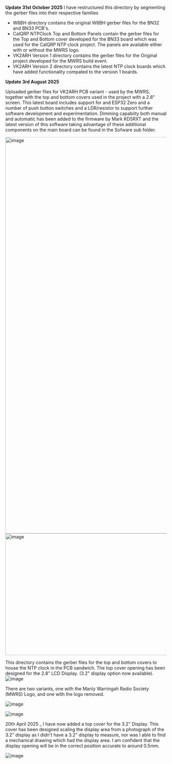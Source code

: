 **Update 31st October 2025**
I have restructured this directory by segmenting the gerber files into their respective families
-  W8BH directory contains the original W8BH gerber files for the BN32 and BN33 PCB's.
-  CalQRP NTPClock Top and Bottom Panels contain the gerber files for the Top and Bottom cover developed for the BN33 board which was used for the CalQRP NTP clock project. The panels are available either with or without the MWRS logo.
-  VK2ARH Version 1 directory contains the gerber files for the Original project developed for the MWRS build event.
-  VK2ARH Version 2 directory contains the latest NTP clock boards which have added functionality compated to the version 1 boards.
  
**Update 3rd August 2025**

Uploaded gerber files for VK2ARH PCB variant - used by the MWRS, together with the top and bottom covers used in the project with a 2.8" screen. This latest board includes support for and ESP32 Zero and a number of push button switches and a LDR/resistor to support further software development and experimentation. Dimming capabiity both manual and automatic has been added to the firmware by Mark KD5RXT and the latest version of this software taking advantage of these additional components on the main board can be found in the Sofware sub folder.

<img width="1928" height="1237" alt="image" src="https://github.com/user-attachments/assets/0e83d3a1-262a-404d-a75c-fd4a42a31e75" />

<img width="1167" height="380" alt="image" src="https://github.com/user-attachments/assets/e757597e-391b-4a53-8728-c850d211c1a9" />

This directory contains the gerber files for the top and bottom covers to house the NTP clock in the PCB sandwich. The top cover opening has been designed for the 2.8" LCD Display. (3.2" display option now available).
![image](https://github.com/user-attachments/assets/c18dfef0-8964-447d-8197-54c2cbab43b1)

There are two variants, one with the Manly Warringah Radio Society (MWRS) Logo, and one with the logo removed.

![image](https://github.com/user-attachments/assets/fe1a43e4-cf5c-4946-87dd-4b80b3b65d5d)


![image](https://github.com/user-attachments/assets/b875d27a-2bee-47fc-935c-b9e003f0446a)

20th April 2025 _ I have now added a top cover for the 3.2" Display. This cover has been designed scaling the display area from a photograph of the 3.2" display as I didn't have a 3.2" display to measure, nor was I able to find a mechanical drawing which had the display area. I am confident that the display opening will be in the correct position accurate to around 0.5mm.

![image](https://github.com/user-attachments/assets/e250abb8-30fa-48db-a372-3d113c673c26)


